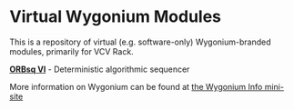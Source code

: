 # Virtual Wygonium Modules

This is a repository of virtual (e.g. software-only) Wygonium-branded modules, primarily for VCV Rack.

[**ORBsq VI**](https://github.com/gwygonik/WygoniumModules/tree/main/ORBsqVi) - Deterministic algorithmic sequencer

More information on Wygonium can be found at [the Wygonium Info mini-site](https://gwygonik.github.io/Wygonium-Info/)
